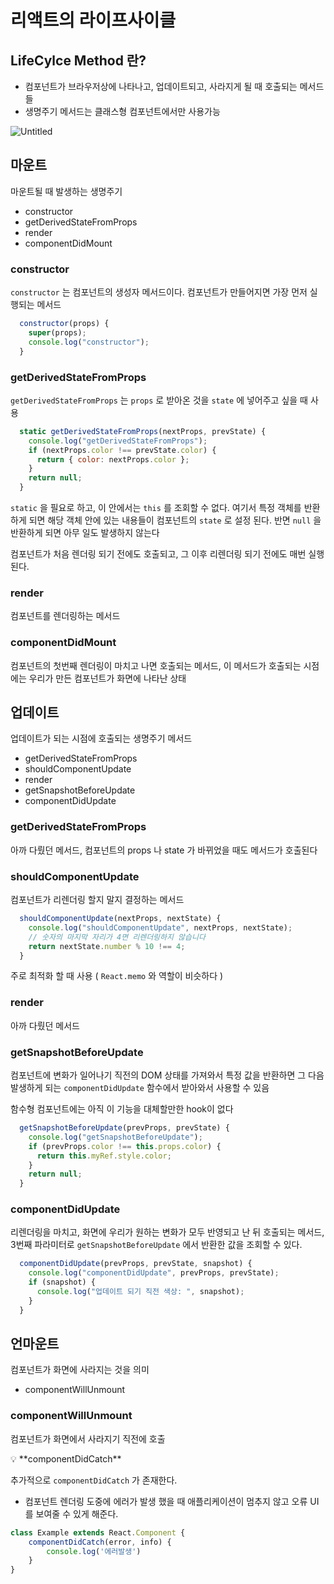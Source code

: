 # 리액트의 라이프사이클

## LifeCylce Method 란?

- 컴포넌트가 브라우저상에 나타나고, 업데이트되고, 사라지게 될 때 호출되는 메서드들
- 생명주기 메서드는 클래스형 컴포넌트에서만 사용가능

![Untitled](https://s3.us-west-2.amazonaws.com/secure.notion-static.com/d12a18ae-0edd-4fc0-bb4d-ff3e5f4323e7/Untitled.png?X-Amz-Algorithm=AWS4-HMAC-SHA256&X-Amz-Content-Sha256=UNSIGNED-PAYLOAD&X-Amz-Credential=AKIAT73L2G45EIPT3X45%2F20220824%2Fus-west-2%2Fs3%2Faws4_request&X-Amz-Date=20220824T060551Z&X-Amz-Expires=86400&X-Amz-Signature=6ce77313e6c7c8b0c90bd4469d67bdd1beaac7a5ae2114509d8dc7b4d928045a&X-Amz-SignedHeaders=host&response-content-disposition=filename%20%3D%22Untitled.png%22&x-id=GetObject)

## 마운트

마운트될 때 발생하는 생명주기

- constructor
- getDerivedStateFromProps
- render
- componentDidMount

### constructor

`constructor` 는 컴포넌트의 생성자 메서드이다. 컴포넌트가 만들어지면 가장 먼저 실행되는 메서드

```jsx
  constructor(props) {
    super(props);
    console.log("constructor");
  }
```

### getDerivedStateFromProps

`getDerivedStateFromProps` 는 `props` 로 받아온 것을 `state` 에 넣어주고 싶을 때 사용

```jsx
  static getDerivedStateFromProps(nextProps, prevState) {
    console.log("getDerivedStateFromProps");
    if (nextProps.color !== prevState.color) {
      return { color: nextProps.color };
    }
    return null;
  }
```

`static` 을 필요로 하고, 이 안에서는 `this` 를 조회할 수 없다. 여기서 특정 객체를 반환하게 되면 해당 객체 안에 있는 내용들이 컴포넌트의 `state` 로 설정 된다. 반면 `null` 을 반환하게 되면 아무 일도 발생하지 않는다

컴포넌트가 처음 렌더링 되기 전에도 호출되고, 그 이후 리렌더링 되기 전에도 매번 실행된다.

### render

컴포넌트를 렌더링하는 메서드

### componentDidMount

컴포넌트의 첫번째 렌더링이 마치고 나면 호출되는 메서드, 이 메서드가 호출되는 시점에는 우리가 만든 컴포넌트가 화면에 나타난 상태

## 업데이트

업데이트가 되는 시점에 호출되는 생명주기 메서드

- getDerivedStateFromProps
- shouldComponentUpdate
- render
- getSnapshotBeforeUpdate
- componentDidUpdate

### getDerivedStateFromProps

아까 다뤘던 메서드, 컴포넌트의 props 나 state 가 바뀌었을 때도 메서드가 호출된다

### shouldComponentUpdate

컴포넌트가 리렌더링 할지 말지 결정하는 메서드

```jsx
  shouldComponentUpdate(nextProps, nextState) {
    console.log("shouldComponentUpdate", nextProps, nextState);
    // 숫자의 마지막 자리가 4면 리렌더링하지 않습니다
    return nextState.number % 10 !== 4;
  }
```

주로 최적화 할 때 사용 ( `React.memo` 와 역할이 비슷하다 )

### render

아까 다뤘던 메서드

### getSnapshotBeforeUpdate

컴포넌트에 변화가 일어나기 직전의 DOM 상태를 가져와서 특정 값을 반환하면 그 다음 발생하게 되는 `componentDidUpdate` 함수에서 받아와서 사용할 수 있음

함수형 컴포넌트에는 아직 이 기능을 대체할만한 hook이 없다

```jsx
  getSnapshotBeforeUpdate(prevProps, prevState) {
    console.log("getSnapshotBeforeUpdate");
    if (prevProps.color !== this.props.color) {
      return this.myRef.style.color;
    }
    return null;
  }
```

### componentDidUpdate

리렌더링을 마치고, 화면에 우리가 원하는 변화가 모두 반영되고 난 뒤 호출되는 메서드, 3번째 파라미터로 `getSnapshotBeforeUpdate` 에서 반환한 값을 조회할 수 있다.

```jsx
  componentDidUpdate(prevProps, prevState, snapshot) {
    console.log("componentDidUpdate", prevProps, prevState);
    if (snapshot) {
      console.log("업데이트 되기 직전 색상: ", snapshot);
    }
  }
```

## 언마운트

컴포넌트가 화면에 사라지는 것을 의미

- componentWillUnmount

### componentWillUnmount

컴포넌트가 화면에서 사라지기 직전에 호출

<aside>
💡 **componentDidCatch**

추가적으로 `componentDidCatch` 가 존재한다. 
- 컴포넌트 렌더링 도중에 에러가 발생 했을 때 애플리케이션이 멈추지 않고 오류 UI를 보여줄 수 있게 해준다.

</aside>

```jsx
class Example extends React.Component {
	componentDidCatch(error, info) {
		console.log('에러발생')
	}
}
```
